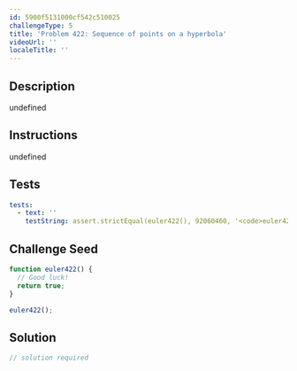 ```yaml
---
id: 5900f5131000cf542c510025
challengeType: 5
title: 'Problem 422: Sequence of points on a hyperbola'
videoUrl: ''
localeTitle: ''
---
```


## Description
undefined

## Instructions
undefined

## Tests
<section id='tests'>

```yml
tests:
  - text: ''
    testString: assert.strictEqual(euler422(), 92060460, '<code>euler422()</code> should return 92060460.');

```

</section>

## Challenge Seed
<section id='challengeSeed'>

<div id='js-seed'>

```js
function euler422() {
  // Good luck!
  return true;
}

euler422();

```

</div>



</section>

## Solution
<section id='solution'>

```js
// solution required
```
</section>
